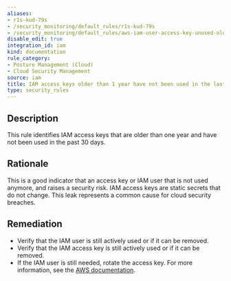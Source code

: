 ```yaml
---
aliases:
- r1s-kud-79s
- /security_monitoring/default_rules/r1s-kud-79s
- /security_monitoring/default_rules/aws-iam-user-access-key-unused-older-than-1-year
disable_edit: true
integration_id: iam
kind: documentation
rule_category:
- Posture Management (Cloud)
- Cloud Security Management
source: iam
title: IAM access keys older than 1 year have not been used in the last 30 days
type: security_rules
---
```


## Description

This rule identifies IAM access keys that are older than one year and have not been used in the past 30 days.

## Rationale

This is a good indicator that an access key or IAM user that is not used anymore, and raises a security risk. IAM access keys are static secrets that do not change. This leak represents a common cause for cloud security breaches.

## Remediation

* Verify that the IAM user is still actively used or if it can be removed.
* Verify that the IAM access key is still actively used or if it can be removed.
* If the IAM user is still needed, rotate the access key. For more information, see the [AWS documentation][2].

[1]: https://docs.datadoghq.com/security_platform/default_rules/cis-aws-1.3.0-1.14/
[2]: https://docs.aws.amazon.com/IAM/latest/UserGuide/id_credentials_access-keys.html#Using_RotateAccessKey
